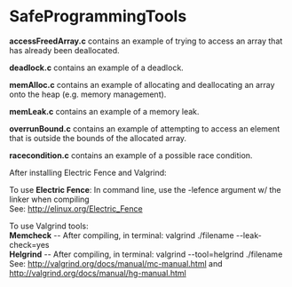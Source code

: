 # SafeProgrammingTools

**accessFreedArray.c** contains an example of trying to access an array that has already been deallocated.

**deadlock.c** contains an example of a deadlock.

**memAlloc.c** contains an example of allocating and deallocating an array onto the heap (e.g. memory management).

**memLeak.c** contains an example of a memory leak.

**overrunBound.c** contains an example of attempting to access an element that is outside the bounds of the allocated array.

**racecondition.c** contains an example of a possible race condition.

After installing Electric Fence and Valgrind:

To use **Electric Fence**: In command line, use the -lefence argument w/ the linker when compiling  
See: http://elinux.org/Electric_Fence  

To use Valgrind tools:  
  **Memcheck** -- After compiling, in terminal: valgrind ./filename --leak-check=yes  
  **Helgrind** -- After compiling, in terminal: valgrind --tool=helgrind ./filename  
  See: http://valgrind.org/docs/manual/mc-manual.html and http://valgrind.org/docs/manual/hg-manual.html
